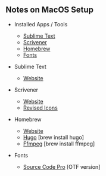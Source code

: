 ## Notes on MacOS Setup

- Installed Apps / Tools
    - [Sublime Text](#sublime-text)
    - [Scrivener](#scrivener)
    - [Homebrew](#homebrew)
    - [Fonts](#fonts)

- Sublime Text
    - [Website](https://www.sublimetext.com)

- Scrivener
    - [Website](https://www.literatureandlatte.com/scrivener.php)
    - [Revised Icons](https://dribbble.com/shots/978125-Scrivener-Icon-Replacement)

 - Homebrew
     - [Website](https://brew.sh)
     - [Hugo](https://gohugo.io) [brew install hugo]
     - [Ffmpeg](https://https://www.ffmpeg.org) [brew install ffmpeg]

- Fonts
     - [Source Code Pro](https://github.com/adobe-fonts/source-code-pro) [OTF version]
